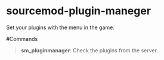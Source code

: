 # sourcemod-plugin-maneger
Set your plugins with the menu in the game.

#Commands
> **sm_pluginmanager**: Check the plugins from the server.
